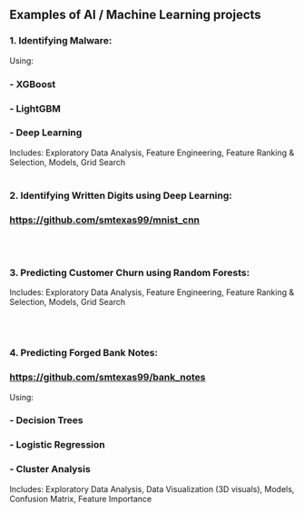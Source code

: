 
## Examples of AI / Machine Learning projects

### 1. Identifying Malware:
Using:
  ### - XGBoost
  ### - LightGBM
  ### - Deep Learning
Includes: Exploratory Data Analysis, Feature Engineering, Feature Ranking & Selection, Models, Grid Search
<br></br>
### 2. Identifying Written Digits using Deep Learning: 
###     https://github.com/smtexas99/mnist_cnn

<br></br>
### 3. Predicting Customer Churn using Random Forests: 

Includes: Exploratory Data Analysis, Feature Engineering, Feature Ranking & Selection, Models, Grid Search

<br></br>

### 4. Predicting Forged Bank Notes: 
###     https://github.com/smtexas99/bank_notes
Using:
  ### - Decision Trees
  ### - Logistic Regression
  ### - Cluster Analysis
Includes: Exploratory Data Analysis, Data Visualization (3D visuals), Models, Confusion Matrix, Feature Importance
<br></br>
